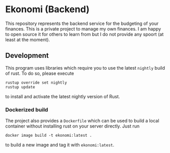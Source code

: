 # Ekonomi (Backend)
This repository represents the backend service for the budgeting of your finances. This is a private project
to manage my own finances. I am happy to open source it for others to learn from but I do not provide any
spoort (at least at the moment).

## Development
This program uses libraries which require you to use the latest `nightly` build of rust. To do so, please
execute

```shell script
rustup override set nightly
rustup update
```

to install and activate the latest nightly version of Rust.

### Dockerized build
The project also provides a `Dockerfile` which can be used to build a local container without installing rust
on your server directly. Just run

```shell script
docker image build -t ekonomi:latest .
```

to build a new image and tag it with `ekonomi:latest`.